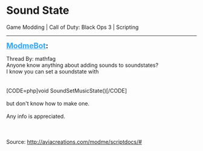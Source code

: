 # Sound State
Game Modding | Call of Duty: Black Ops 3 | Scripting

---
<strong style="font-size: 1.4em;"><span style="text-decoration: underline;text-decoration-color: #34a7f9;"><span style="color:#34a7f9;">ModmeBot</span></span>:</strong>

<p>Thread By: mathfag<br />Anyone know anything about adding sounds to soundstates?<br />I know you can set a soundstate with <br /> <br /> <br />[CODE=php]void SoundSetMusicState()[/CODE]<br /> <br />but don&#39;t know how to make one.<br /> <br />Any info is appreciated.<br /> <br /> <br /> <br />Source: <a href="http://aviacreations.com/modme/scriptdocs/">http://aviacreations.com/modme/scriptdocs/#</a></p>

